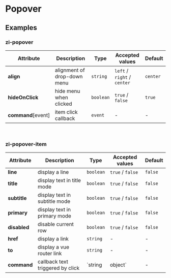 # Popover

## Examples

<ex-code name="ex-popover-basic"/></ex-code>

<ex-code name="ex-popover-align"/></ex-code>

<ex-code name="ex-popover-split"/></ex-code>

<ex-code name="ex-popover-command"/></ex-code>

<ex-footer edit-link="https://github.com/zeit-ui/vue/edit/master/docs/en-us/components/popover.md">
<h3> zi-popover </h3>

| Attribute | Description | Type | Accepted values | Default
| ---------- | ---------- | ---- |  -------------- | ------ |
| **align** | alignment of drop-down menu | `string` | `left` / `right` / `center` | `center` |
| **hideOnClick** | hide menu when clicked | `boolean` | `true` / `false` | `true` |
| **command**[event] | item click callback | `event` | - | - |

<br/>
<h3> zi-popover-item </h3>

| Attribute | Description | Type | Accepted values | Default
| ---------- | ---------- | ---- |  -------------- | ------ |
| **line** | display a line | `boolean` | `true` / `false` | `false` |
| **title** | display text in title mode | `boolean` | `true` / `false` | `false` |
| **subtitle** | display text in subtitle mode | `boolean` | `true` / `false` | `false` |
| **primary** | display text in primary mode | `boolean` | `true` / `false` | `false` |
| **disabled** | disable current row | `boolean` | `true` / `false` | `false` |
| **href** | display a link | `string` | - | - |
| **to** | display a vue router link | `string` | - | - |
| **command** | callback text triggered by click | `string | object` | - | - |

</ex-footer>
